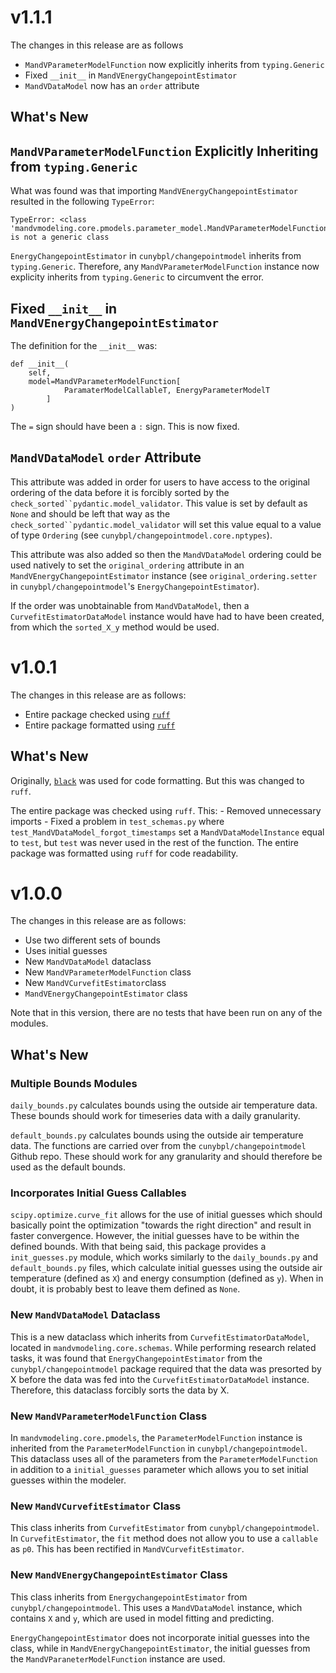 # v1.1.1

The changes in this release are as follows

- `MandVParameterModelFunction` now explicitly inherits from `typing.Generic`
- Fixed `__init__` in `MandVEnergyChangepointEstimator`
- `MandVDataModel` now has an `order` attribute

## What's New

## `MandVParameterModelFunction` Explicitly Inheriting from `typing.Generic`

What was found was that importing `MandVEnergyChangepointEstimator` resulted in the following `TypeError`:

```
TypeError: <class 'mandvmodeling.core.pmodels.parameter_model.MandVParameterModelFunction'> is not a generic class
```

`EnergyChangepointEstimator` in `cunybpl/changepointmodel` inherits from `typing.Generic`. Therefore, any `MandVParameterModelFunction` instance now explicity inherits from `typing.Generic` to circumvent the error.

## Fixed `__init__` in `MandVEnergyChangepointEstimator`

The definition for the `__init__` was:

```
def __init__(
    self,
    model=MandVParameterModelFunction[
            ParamaterModelCallableT, EnergyParameterModelT
        ]
)
```
The `=` sign should have been a `:` sign. This is now fixed.

## `MandVDataModel` `order` Attribute

This attribute was added in order for users to have access to the original ordering of the data before it is forcibly sorted by the `check_sorted``pydantic.model_validator`. This value is set by default as `None` and should be left that way as the `check_sorted``pydantic.model_validator` will set this value equal to a value of type `Ordering` (see `cunybpl/changepointmodel.core.nptypes`).

This attribute was also added so then the `MandVDataModel` ordering could be used natively to set the `original_ordering` attribute in an `MandVEnergyChangepointEstimator` instance (see `original_ordering.setter` in `cunybpl/changepointmodel`'s `EnergyChangepointEstimator`). 

If the order was unobtainable from `MandVDataModel`, then a `CurvefitEstimatorDataModel` instance would have had to have been created, from which the `sorted_X_y` method would be used.

# v1.0.1

The changes in this release are as follows:

- Entire package checked using [`ruff`](https://github.com/astral-sh/ruff)
- Entire package formatted using [`ruff`](https://github.com/astral-sh/ruff)

## What's New

Originally, [`black`](https://github.com/psf/black) was used for code formatting. But this was changed to `ruff`.

The entire package was checked using `ruff`. This:
    - Removed unnecessary imports
    - Fixed a problem in `test_schemas.py` where `test_MandVDataModel_forgot_timestamps` set a `MandVDataModelInstance` equal to `test`, but `test` was never used in the rest of the function.
The entire package was formatted using `ruff` for code readability.

# v1.0.0

The changes in this release are as follows:

- Use two different sets of bounds
- Uses initial guesses
- New `MandVDataModel` dataclass
- New `MandVParameterModelFunction` class
- New `MandVCurvefitEstimator`class
- `MandVEnergyChangepointEstimator` class

Note that in this version, there are no tests that have been run on any of the modules.

## What's New

### Multiple Bounds Modules

`daily_bounds.py` calculates bounds using the outside air temperature data. These bounds should work for timeseries data with a daily granularity.

`default_bounds.py` calculates bounds using the outside air temperature data. The functions are carried over from the `cunybpl/changepointmodel` Github repo. These should work for any granularity and should therefore be used as the default bounds.

### Incorporates Initial Guess Callables

`scipy.optimize.curve_fit` allows for the use of initial guesses which should basically point the optimization "towards the right direction" and result in faster convergence. However, the initial guesses have to be within the defined bounds. With that being said, this package provides a `init_guesses.py` module, which works similarly to the `daily_bounds.py` and `default_bounds.py` files, which calculate initial guesses using the outside air temperature (defined as `X`) and energy consumption (defined as `y`). When in doubt, it is probably best to leave them defined as `None`. 

### New `MandVDataModel` Dataclass

This is a new dataclass which inherits from `CurvefitEstimatorDataModel`, located in `mandvmodeling.core.schemas`. While performing research related tasks, it was found that `EnergyChangepointEstimator` from the `cunybpl/changepointmodel` package required that the data was presorted by X before the data was fed into the `CurvefitEstimatorDataModel` instance. Therefore, this dataclass forcibly sorts the data by X.

### New `MandVParameterModelFunction` Class

In `mandvmodeling.core.pmodels`, the `ParameterModelFunction` instance is inherited from the `ParameterModelFunction` in `cunybpl/changepointmodel`. This dataclass uses all of the parameters from the `ParameterModelFunction` in addition to a `initial_guesses` parameter which allows you to set initial guesses within the modeler.

### New `MandVCurvefitEstimator` Class

This class inherits from `CurvefitEstimator` from `cunybpl/changepointmodel`. In `CurvefitEstimator`, the `fit` method does not allow you to use a `callable` as `p0`. This has been rectified in `MandVCurvefitEstimator`.

### New `MandVEnergyChangepointEstimator` Class

This class inherits from `EnergychangepointEstimator` from `cunybpl/changepointmodel`. This uses a `MandVDataModel` instance, which contains `X` and `y`, which are used in model fitting and predicting.

`EnergyChangepointEstimator` does not incorporate initial guesses into the class, while in `MandVEnergyChangepointEstimator`, the initial guesses from the `MandVParaneterModelFunction` instance are used.
